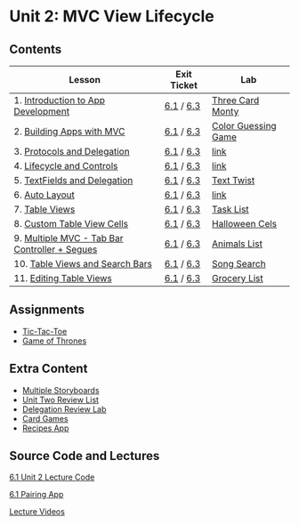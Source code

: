# Unit 2: MVC View Lifecycle

## Contents

| Lesson | Exit Ticket | Lab |
| --- | --- | --- |
| 1. [Introduction to App Development](https://github.com/joinpursuit/Pursuit-Core-iOS/blob/master/mvc-view-lifecycle/introduction-to-app-development/README.md) | [6.1](https://canvas.instructure.com/courses/1605734/assignments/11854061) / [6.3](https://canvas.instructure.com/courses/1705726/assignments/12465041) | [Three Card Monty](https://github.com/joinpursuit/Pursuit-Core-iOS-Three-Card-Monte) |
| 2. [Building Apps with MVC](https://github.com/joinpursuit/Pursuit-Core-iOS/blob/master/mvc-view-lifecycle/app-architecture-mvc/README.md) | [6.1](https://canvas.instructure.com/courses/1605734/assignments/11893013) / [6.3](https://canvas.instructure.com/courses/1705726/assignments/12951656) | [Color Guessing Game](https://github.com/joinpursuit/Pursuit-Core-iOS-ColorGuessingGameExercise) |
| 3. [Protocols and Delegation](https://github.com/joinpursuit/Pursuit-Core-iOS/blob/master/mvc-view-lifecycle/protocols/README.md) | [6.1](https://canvas.instructure.com/courses/1605734/assignments/11852913) / [6.3](https://canvas.instructure.com/courses/1705726/assignments/12465052) | [link](https://github.com/joinpursuit/Swift-Protocols-Lab/blob/master/README.md) |
| 4. [Lifecycle and Controls](https://github.com/joinpursuit/Pursuit-Core-iOS/blob/master/mvc-view-lifecycle/lifecycle-and-controls/README.md) | [6.1](https://canvas.instructure.com/courses/1605734/assignments/11852847) / [6.3](https://canvas.instructure.com/courses/1705726/assignments/12465057) | [link](https://github.com/joinpursuit/Pursuit-Core-iOS-Controls-Lab) |
| 5. [TextFields and Delegation](https://github.com/joinpursuit/Pursuit-Core-iOS/blob/master/mvc-view-lifecycle/delegation-through-uitextfield/README.md) | [6.1](https://canvas.instructure.com/courses/1605734/assignments/11853976) / [6.3](https://canvas.instructure.com/courses/1705726/assignments/12465065) | [Text Twist](https://github.com/joinpursuit/AC-iOS-TextTwist/tree/master) |
| 6. [Auto Layout](https://github.com/joinpursuit/Pursuit-Core-iOS/blob/master/mvc-view-lifecycle/autolayout/README.md) | [6.1](https://canvas.instructure.com/courses/1605734/assignments/11853986) / [6.3](https://canvas.instructure.com/courses/1705726/assignments/12465046) | [link](https://github.com/joinpursuit/Pursuit-Core-iOS-Auto-Layout-Lab) |
| 7. [Table Views](https://github.com/joinpursuit/Pursuit-Core-iOS/blob/master/mvc-view-lifecycle/uitableview/README.md) | [6.1](https://canvas.instructure.com/courses/1605734/assignments/11854000) / [6.3](https://canvas.instructure.com/courses/1705726/assignments/12465056) | [Task List](https://github.com/joinpursuit/Pursuit-Core-iOS-TableView-Introduction-Lab) |
| 8. [Custom Table View Cells](https://github.com/joinpursuit/Pursuit-Core-iOS/blob/master/mvc-view-lifecycle/custom-uitableviewcells/README.md) | [6.1](https://canvas.instructure.com/courses/1605734/assignments/11854037) / [6.3](https://canvas.instructure.com/courses/1705726/assignments/12465051) | [Halloween Cels](https://github.com/joinpursuit/Pursuit-Core-iOS-Custom-Table-View-Cell-Lab) |
| 9. [Multiple MVC - Tab Bar Controller + Segues](https://github.com/joinpursuit/Pursuit-Core-iOS/blob/master/mvc-view-lifecycle/multiple-mvc/README.md) | [6.1](https://canvas.instructure.com/courses/1605734/assignments/11852686) / [6.3](https://canvas.instructure.com/courses/1705726/assignments/12465068) | [Animals List](https://github.com/joinpursuit/Pursuit-Core-iOS-Multiple-MVC-Lab) |
| 10. [Table Views and Search Bars](https://github.com/joinpursuit/Pursuit-Core-iOS/blob/master/mvc-view-lifecycle/uitableview-and-uisearchbar/README.md) | [6.1](https://canvas.instructure.com/courses/1605734/assignments/12056272) / [6.3](https://canvas.instructure.com/courses/1705726/assignments/12465047) | [Song Search](https://github.com/joinpursuit/SongsSearchBar) |
| 11. [Editing Table Views](https://github.com/joinpursuit/Pursuit-Core-iOS/tree/master/mvc-view-lifecycle/editing-table-views) | [6.1](https://canvas.instructure.com/courses/1605734/assignments/12176498) / [6.3](https://canvas.instructure.com/courses/1705726/assignments/12465038) | [Grocery List](https://github.com/joinpursuit/Pursuit-Core-Editing-TableViews-Lab) |


## Assignments

- [Tic-Tac-Toe](https://github.com/joinpursuit/Pursuit-Core-iOS-Unit2-Assignment1)
- [Game of Thrones](https://github.com/joinpursuit/AC-iOS-GOT)

## Extra Content
- [Multiple Storyboards](https://github.com/joinpursuit/Pursuit-Core-iOS/tree/master/mvc-view-lifecycle/multiple-mvc-day-two)
- [Unit Two Review List](https://github.com/joinpursuit/Pursuit-Core-iOS/blob/master/mvc-view-lifecycle/unit-review/README.md)
- [Delegation Review Lab](https://github.com/joinpursuit/Pursuit-Core-MVC-Delegation-Review-Lab)
- [Card Games](https://github.com/joinpursuit/Pursuit-Core-iOS-CardGame)
- [Recipes App](https://github.com/joinpursuit/Pursuit-Core-iOS-Recipes)

## Source Code and Lectures

[6.1 Unit 2 Lecture Code](./lecture-files)

[6.1 Pairing App](https://github.com/davidlawrencer/6.1-pairing-generator)

[Lecture Videos](https://www.youtube.com/channel/UCDN46W3L67JMtrRb-u_cgCA)
